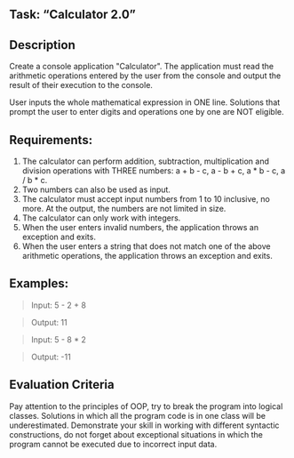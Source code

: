 ## Task: “Calculator 2.0”
## Description

Create a console application "Calculator". The application must read the arithmetic operations entered by the user from the console and output the result of their execution to the console.

User inputs the whole mathematical expression in ONE line. Solutions that prompt the user to enter digits and operations one by one are NOT eligible.
## Requirements:

1. The calculator can perform addition, subtraction, multiplication and division operations with THREE numbers: a + b - c, a - b + c, a * b - c, a / b * c.
2. Two numbers can also be used as input.
3. The calculator must accept input numbers from 1 to 10 inclusive, no more. At the output, the numbers are not limited in size.
4. The calculator can only work with integers.
5. When the user enters invalid numbers, the application throws an exception and exits.
6. When the user enters a string that does not match one of the above arithmetic operations, the application throws an exception and exits.

## Examples:

>Input: 
5 - 2 + 8 

>Output: 
11

>Input: 
5 - 8 * 2

> Output: 
-11
## Evaluation Criteria

Pay attention to the principles of OOP, try to break the program into logical classes. Solutions in which all the program code is in one class will be underestimated. Demonstrate your skill in working with different syntactic constructions, do not forget about exceptional situations in which the program cannot be executed due to incorrect input data.


